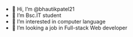 - 👋 Hi, I’m @bhautikpatel21
- 🌱 I’m Bsc.IT student
- 👀 I’m interested in computer language
- 👀 I’m looking a job in Full-stack Web developer
<!---
bhautikpatel21/bhautikpatel21 is a ✨ special ✨ repository because its `README.md` (this file) appears on your GitHub profile.
You can click the Preview link to take a look at your changes.
--->
